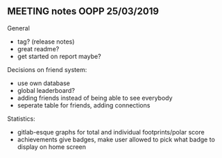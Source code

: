 ## **MEETING notes OOPP 25/03/2019**

General
* tag? (release notes)
* great readme?
* get started on report maybe?

Decisions on friend system:
* use own database
* global leaderboard?
* adding friends instead of being able to see everybody
* seperate table for friends, adding connections

Statistics:
* gitlab-esque graphs for total and individual footprints/polar score
* achievements give badges, make user allowed to pick what badge to display on home screen
